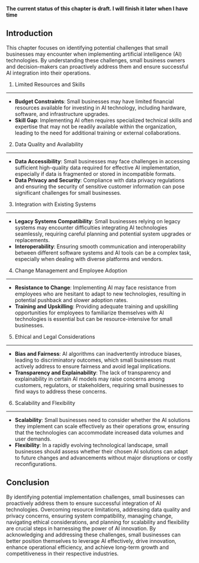 **The current status of this chapter is draft. I will finish it later when I have time**

Introduction
------------

This chapter focuses on identifying potential challenges that small businesses may encounter when implementing artificial intelligence (AI) technologies. By understanding these challenges, small business owners and decision-makers can proactively address them and ensure successful AI integration into their operations.

1. Limited Resources and Skills
-------------------------------

* **Budget Constraints**: Small businesses may have limited financial resources available for investing in AI technology, including hardware, software, and infrastructure upgrades.
* **Skill Gap**: Implementing AI often requires specialized technical skills and expertise that may not be readily available within the organization, leading to the need for additional training or external collaborations.

2. Data Quality and Availability
--------------------------------

* **Data Accessibility**: Small businesses may face challenges in accessing sufficient high-quality data required for effective AI implementation, especially if data is fragmented or stored in incompatible formats.
* **Data Privacy and Security**: Compliance with data privacy regulations and ensuring the security of sensitive customer information can pose significant challenges for small businesses.

3. Integration with Existing Systems
------------------------------------

* **Legacy Systems Compatibility**: Small businesses relying on legacy systems may encounter difficulties integrating AI technologies seamlessly, requiring careful planning and potential system upgrades or replacements.
* **Interoperability**: Ensuring smooth communication and interoperability between different software systems and AI tools can be a complex task, especially when dealing with diverse platforms and vendors.

4. Change Management and Employee Adoption
------------------------------------------

* **Resistance to Change**: Implementing AI may face resistance from employees who are hesitant to adapt to new technologies, resulting in potential pushback and slower adoption rates.
* **Training and Upskilling**: Providing adequate training and upskilling opportunities for employees to familiarize themselves with AI technologies is essential but can be resource-intensive for small businesses.

5. Ethical and Legal Considerations
-----------------------------------

* **Bias and Fairness**: AI algorithms can inadvertently introduce biases, leading to discriminatory outcomes, which small businesses must actively address to ensure fairness and avoid legal implications.
* **Transparency and Explainability**: The lack of transparency and explainability in certain AI models may raise concerns among customers, regulators, or stakeholders, requiring small businesses to find ways to address these concerns.

6. Scalability and Flexibility
------------------------------

* **Scalability**: Small businesses need to consider whether the AI solutions they implement can scale effectively as their operations grow, ensuring that the technologies can accommodate increased data volumes and user demands.
* **Flexibility**: In a rapidly evolving technological landscape, small businesses should assess whether their chosen AI solutions can adapt to future changes and advancements without major disruptions or costly reconfigurations.

Conclusion
----------

By identifying potential implementation challenges, small businesses can proactively address them to ensure successful integration of AI technologies. Overcoming resource limitations, addressing data quality and privacy concerns, ensuring system compatibility, managing change, navigating ethical considerations, and planning for scalability and flexibility are crucial steps in harnessing the power of AI innovation. By acknowledging and addressing these challenges, small businesses can better position themselves to leverage AI effectively, drive innovation, enhance operational efficiency, and achieve long-term growth and competitiveness in their respective industries.
